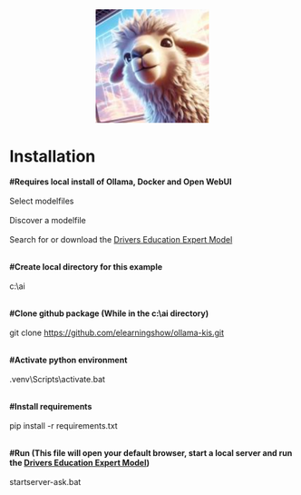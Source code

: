 <div align="center">
  <img alt="ollama" height="200px" src="ollama-kis.jpg">
</div>

<h1>Installation</h1> 

<b>#Requires local install of Ollama, Docker and Open WebUI </b><br><br>
Select modelfiles <br><br>
Discover a modelfile <br><br>
Search for or download the <a href="https://openwebui.com/m/sodkgb/drivers_education:latest/" target="new"> Drivers Education Expert Model</a> <br><br>


<b>#Create local directory for this example </b><br><br>
c:\ai <br><br>

<b>#Clone github package (While in the c:\ai directory)  </b><br><br>
git clone https://github.com/elearningshow/ollama-kis.git <br><br>

<b>#Activate python environment </b><br><br>
.venv\Scripts\activate.bat  <br><br>

<b>#Install requirements  </b><br><br>
pip install -r requirements.txt  <br><br>

<b>#Run (This file will open your default browser, start a local server and run the <a href="https://openwebui.com/m/sodkgb/drivers_education:latest/" target="new"> Drivers Education Expert Model</a>)  </b><br><br>
startserver-ask.bat


